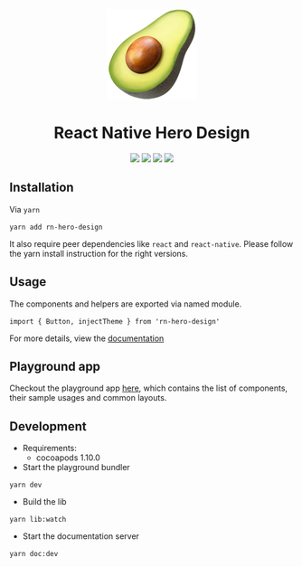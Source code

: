 <p align="center">
  <img src="./images/2556.png">
</p>

<h1 align="center">React Native Hero Design</h1>

<p align="center">
  <a href="https://circleci.com/gh/Thinkei/rn-hero-design/tree/release"><img src="https://circleci.com/gh/Thinkei/rn-hero-design/tree/release.svg?style=svg&circle-token=52ed450e362fea681befc130245b1914c2b676b0"></a>
  <img src="https://img.shields.io/badge/node-10.16.0-brightgreen">
  <img src="https://img.shields.io/badge/npm-6.9.0-red">
  <img src="https://img.shields.io/badge/yarn-1.10.1-blue">
</p>

## Installation

Via `yarn`
```
yarn add rn-hero-design
```
It also require peer dependencies like `react` and `react-native`. Please follow the yarn install instruction for the right versions.

## Usage

The components and helpers are exported via named module.
```
import { Button, injectTheme } from 'rn-hero-design'
```
For more details, view the [documentation](http://mobile.hero-design.surge.sh)

## Playground app

Checkout the playground app [here](https://exp.host/@toan2406/rn-hero-design), which contains the list of components, their sample usages and common layouts.

## Development
- Requirements:
   - cocoapods 1.10.0
- Start the playground bundler
```
yarn dev
```
- Build the lib
```
yarn lib:watch
```
- Start the documentation server
```
yarn doc:dev
```
